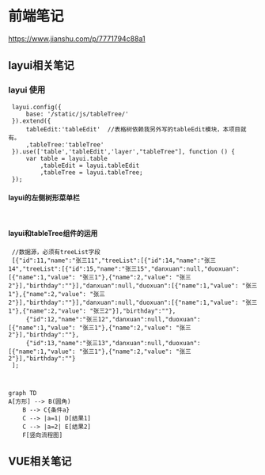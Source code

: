 # 前端笔记
https://www.jianshu.com/p/7771794c88a1

   ## layui相关笔记
   
   ### layui 使用
   ```
    layui.config({
        base: '/static/js/tableTree/'
    }).extend({
        tableEdit:'tableEdit'  //表格树依赖我另外写的tableEdit模块，本项目就有。
        ,tableTree:'tableTree'
    }).use(['table','tableEdit','layer',"tableTree"], function () {
        var table = layui.table
            ,tableEdit = layui.tableEdit
            ,tableTree = layui.tableTree;
    });
```
   
   #### layui的左侧树形菜单栏
   ```
     
   ```
   
   #### layui和tableTree组件的运用
   ```
    //数据源，必须有treeList字段
    [{"id":11,"name":"张三11","treeList":[{"id":14,"name":"张三14","treeList":[{"id":15,"name":"张三15","danxuan":null,"duoxuan":[{"name":1,"value": "张三1"},{"name":2,"value": "张三2"}],"birthday":""}],"danxuan":null,"duoxuan":[{"name":1,"value": "张三1"},{"name":2,"value": "张三2"}],"birthday":""}],"danxuan":null,"duoxuan":[{"name":1,"value": "张三1"},{"name":2,"value": "张三2"}],"birthday":""},
        {"id":12,"name":"张三12","danxuan":null,"duoxuan":[{"name":1,"value": "张三1"},{"name":2,"value": "张三2"}],"birthday":""},
        {"id":13,"name":"张三13","danxuan":null,"duoxuan":[{"name":1,"value": "张三1"},{"name":2,"value": "张三2"}],"birthday":""}
    ];
    
    
```
   
   
```mermaid
graph TD
A[方形] --> B(圆角)
    B --> C{条件a}
    C --> |a=1| D[结果1]
    C --> |a=2| E[结果2]
    F[竖向流程图]
```
   
   
   ## VUE相关笔记